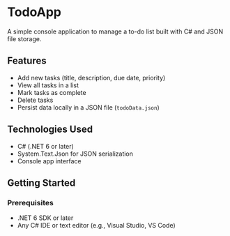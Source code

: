 # TodoApp  
A simple console application to manage a to-do list built with C# and JSON file storage.

## Features
- Add new tasks (title, description, due date, priority)
- View all tasks in a list
- Mark tasks as complete
- Delete tasks
- Persist data locally in a JSON file (`todoData.json`)

## Technologies Used
- C# (.NET 6 or later)
- System.Text.Json for JSON serialization
- Console app interface

## Getting Started

### Prerequisites
- .NET 6 SDK or later
- Any C# IDE or text editor (e.g., Visual Studio, VS Code)






